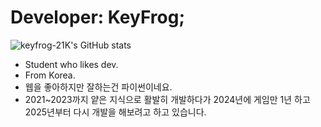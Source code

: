  # Developer: KeyFrog;
 ![keyfrog-21K's GitHub stats](https://github-readme-stats.vercel.app/api?username=keyfrog-21K&show_icons=true&theme=transparent)

- Student who likes dev.
- From Korea.
- 웹을 좋아하지만 잘하는건 파이썬이네요.
- 2021~2023까지 얕은 지식으로 활발히 개발하다가 2024년에 게임만 1년 하고 2025년부터 다시 개발을 해보려고 하고 있습니다.
<!--
**keyfrog-21K/keyfrog-21K** is a ✨ _special_ ✨ repository because its `README.md` (this file) appears on your GitHub profile.

Here are some ideas to get you started:

- 🔭 I’m currently working on ...
- 🌱 I’m currently learning ...
- 👯 I’m looking to collaborate on ...
- 🤔 I’m looking for help with ...
- 💬 Ask me about ...
- 📫 How to reach me: ...
- 😄 Pronouns: ...
- ⚡ Fun fact: ...
-->
